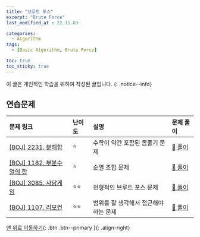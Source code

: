 ```yaml
---
title: "브루트 포스"
excerpt: "Brute Force"
last_modified_at : 22.11.03

categories:
  - Algorithm
tags:
  - [Basic Algorithm, Brute Force]

toc: true
toc_sticky: true
---
```

이 글은 개인적인 학습을 위하여 작성된 글입니다.
{: .notice--info}  

## 연습문제

|문제 링크|난이도|설명|문제 풀이|
|:---|:---|:---|:---|
|[[BOJ] 2231. 분해합](https://www.acmicpc.net/problem/2231)|⭐| 수학이 약간 포함된 몸풀기 문제 |[📖 풀이](/acmicpc/2231)|
|[[BOJ] 1182. 부분수열의 합](https://www.acmicpc.net/problem/1182)|⭐| 순열 조합 문제 |[📖 풀이](/acmicpc/1182)|
|[[BOJ] 3085. 사탕게임](https://www.acmicpc.net/problem/3085)|⭐⭐| 전형적인 브루트 포스 문제 |[📖 풀이](/acmicpc/3085)|
|[[BOJ] 1107. 리모컨](https://www.acmicpc.net/problem/1107)|⭐⭐| 범위를 잘 생각해서 접근해야 하는 문제 |[📖 풀이](/acmicpc/1107)|


[맨 위로 이동하기](#){: .btn .btn--primary }{: .align-right}
